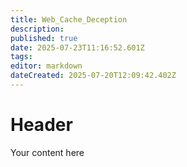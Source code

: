 ```yaml
---
title: Web_Cache_Deception
description: 
published: true
date: 2025-07-23T11:16:52.601Z
tags: 
editor: markdown
dateCreated: 2025-07-20T12:09:42.402Z
---
```


# Header
Your content here